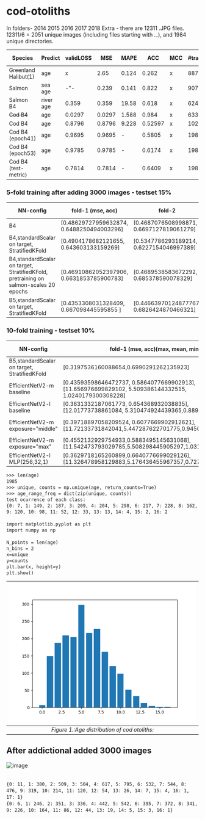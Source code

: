 # cod-otoliths
In folders- 2014  2015  2016  2017  2018  Extra - there are 12311 .JPG files. 12311/6 = 2051 unique images (including files starting with ._), and 1984 unique directories.

| Species              | Predict    |validLOSS| MSE  | MAPE | ACC | MCC |#trained |activ. f | classWeights |
| ---------------------| -----------|--------|------|------|-----|-----|---------|---------|--------------|
| Greenland Halibut(1) | age        | x      |2.65  |0.124 |0.262|x    |8875     | linear  | x | 
| Salmon               | sea age    | -"-    |0.239 |0.141 |0.822|x    |9073     | linear  | x |
| Salmon B4            | river age  |0.359   |0.359 |19.58 |0.618|x    |6246     | linear  | x |
| ~~Cod B4~~                | age        |0.0297  |0.0297|1.588 |0.984|x    |6330     | linear | x |
| Cod B4               | age        |0.8796  |0.8796|9.228 |0.52597|x    |1029     | linear | x |
| Cod B4  (epoch41)    | age        |0.9695  |0.9695|- |0.5805|x    |1984     | linear | x |
| Cod B4  (epoch53)    | age        |0.9785  |0.9785|- |0.6174|x    |1984     | linear | x |
| Cod B4  (test-metric)| age        |0.7814  |0.7814|- |0.6409|x    |1984     | linear | x |

### 5-fold training after adding 3000 images - testset 15%
| NN-config              | fold-1 (mse, acc) | fold-2 | fold-3  | fold-4 | fold-5 | mean MSE | mean ACC  | datset size |  |
| -----------------------| ------------------|--------|---------|--------|--------|----------|-----------|-------------|--|
| B4                     | [0.48629727959632874, 0.6488250494003296]|[0.4687076508998871, 0.6697127819061279]|[0.4820464551448822, 0.6631853580474854] |[0.4878818988800049, 0.6488250494003296]|[0.47346818447113037, 0.6579634547233582] |0.4216341924334377 |0.6971279373368147 |  5150       |  | 
| B4,standardScalar on target, StratifiedKFold| [0.4904178682121655, 0.643603133159269] |[0.5347786293189214, 0.6227154046997389] | [0.4968175576778982, 0.660574412532637] | [0.4573790357033823, 0.6984334203655352] | [0.5134489160772718, 0.6514360313315927] |0.4257378207634962 |0.7010443864229765  |  5150       |  | 
| B4,standardScalar on target, StratifiedKFold, pretraining on salmon-scales 20 epochs |[0.46910862052397906, 0.6631853785900783] | [0.4689538583672292, 0.685378590078329] | [0.5130625894583206, 0.6514360313315927] | [0.4741178483435903, 0.6814621409921671] |[0.47853572666031796, 0.6501305483028721] | 0.43275226756928326 | 0.6892950391644909 |  5150       |  | 
| B5,standardScalar on target, StratifiedKFold | [0.4353308031328409, 0.667098445595855 ] | [0.44663970124877767, 0.6826424870466321] | [0.45198405952545945, 0.677461139896373] | [0.430863676385045, 0.6748704663212435] | [0.44126310267337826, 0.6917098445595855] | 0.40109202928591997 | 0.7072538860103627 |  5150       |  |



### 10-fold training - testset 10%
| NN-config              | fold-1 (mse, acc)(max, mean, min) | fold-2 | fold-3  | fold-4 | fold-5 | fold-6 | fold-7 | fold-8 | fold-9 | fold-10 | mean MSE | mean ACC  | datset size | 
| -----------------------| ------------------|--------|---------|--------|--------|--------|--------|--------|--------|-------- |----------|-----------|-------------|
| B5,standardScalar on target, StratifiedKFold       | [0.3197536160088654,0.6990291262135923]| [0.31845087610760114,0.6893203883495146]| [0.30601433207216255,0.6873786407766991]|[0.31335182256242056,0.683495145631068]|[0.32232335618776714,0.6893203883495146]|[0.31398366708967657,0.7009708737864078]|[0.3147587854708994,0.6970873786407767]|[0.3164655743413814,0.6679611650485436]|[0.30647813064746254,0.6893203883495146]|[0.30178253861722815,0.7242718446601941]|0.27677442836796534|0.7281553398058253|5150|
| EfficientNetV2-m baseline      | [0.43593598646472737, 0.5864077669902913], [11.656976699829102, 5.509386144332515, 1.0240179300308228] | [0.329003091574722, 0.6757281553398058],[11.689010620117188, 5.1254937412669355, 0.9654581546783447] | [0.33623309593114964, 0.6776699029126214], [11.889851570129395, 5.285319744498985, 0.9146838188171387] |[0.3737735574605572, 0.6368932038834951], [12.078588485717773, 5.409902389535626, 0.9477762579917908]|[0.39238114248926304,0.625242718446602],[11.572626113891602,5.190874819500932,0.9491563439369202]|[0.36080863358942594,0.654368932038835],[11.696592330932617,5.305954855854072,0.8887564539909363]|[0.34378273482522753, 0.6601941747572816],[11.557056427001953, 5.2136024237836445, 0.920559823513031]|[0.37456772209432077, 0.6388349514563106],[11.856122016906738,5.3887680463420535,0.9428082704544067]|[0.32232482847267624,0.658252427184466],[11.902791023254395,5.312223237000623,0.913942813873291]|[0.32846365935074273,0.6660194174757281],[12.20690631866455, 5.246973541292172, 0.9430772662162781]|0.33051156280698374|0.6699029126213593|5150|
| EfficientNetV2-l  baseline     | [0.3631332187061773, 0.654368932038835], [12.01773738861084, 5.310474924439365,0.8895091414451599] | [0.35952411192975386, 0.6524271844660194], [11.634198188781738, 5.277551628663702, 0.8856195211410522]|[0.434872708049315,0.6407766990291263],[11.776787757873535,5.303626792176256,0.9191138744354248]|[0.343894515699138,0.6699029126213593],[11.503342628479004,5.10492112439813,0.8544027209281921]|[0.38062042388052225,0.6310679611650486],[11.66337776184082, 5.360615915928072, 0.8762474060058594]|[0.35183026052933125,0.6640776699029126],[11.736310958862305,5.2492036546318275,0.8503969311714172]|[0.3770195560160116,0.6485436893203883],[11.890049934387207,5.2943437687401635,0.9406237006187439]|[0.3549831283558617,0.658252427184466],[11.888720512390137,5.279939203586393,0.9145044088363647]|[0.33879768520217496,0.6563106796116505],[11.994569778442383,5.31596553163621,0.9251725673675537]|[0.3497640113286335,0.658252427184466],[11.943987846374512,5.207454828845645,0.8693790435791016]|0.3482863627148823|0.6757281553398058|5150|
| EfficientNetV2-m exposure="middle" |[0.39718897058209524, 0.6077669902912621],[11.72133731842041,5.447287622701775,0.9450588226318359] |[0.37383119606970494,0.6524271844660194],[11.627776145935059,5.1725509268566245,1.0156219005584717]|[0.35610648247128274,0.6601941747572816],[11.998383522033691,5.361631473985691,0.8636019229888916]|[0.3840084548166239,0.6271844660194175],[11.898012161254883, 5.398851113064775, 0.9133579134941101]|[0.349523375805845,0.654368932038835],[11.257091522216797,5.246484787255815,0.8743095993995667]|[0.33748664972898557,0.6679611650485436],[11.714927673339844,5.247008727707909,0.9867938160896301]|[0.3256831318805641,0.658252427184466],[11.796988487243652,5.233834440384096,0.9097902178764343]|[0.36527177271722916,0.6213592233009708],[11.842670440673828,5.338287988796975,0.9638106226921082]|[0.35276076129821055,0.6640776699029126],[11.92320728302002,5.212955970555833,0.9720532298088074]|[0.3345734053043579,0.6640776699029126],[12.203539848327637,5.287658938620854,0.8788002729415894]|0.3357187723002123|0.6427184466019418|5150|
| EfficientNetV2-m exposure="max"| [0.4552132929754933,0.5883495145631068],[11.542473793029785,5.508298445905297,1.0317736864089966]|[0.36893291988509574,0.6524271844660194],[11.887615203857422,5.27592860066775,0.8879614472389221]|[0.41200427720744315,0.6097087378640776],[12.223085403442383,5.459770287124856,0.8846766352653503]|[],[]|[],[]|[],[]|[],[]|[],[]|[],[]||||
| EfficientNetV2-l MLP(256,32,1)| [0.3629718165260899,0.6640776699029126],[11.326478958129883,5.176436455967357,0.7270090579986572]|[0.3778153902815894,0.654368932038835],[11.756083488464355,5.078827020496998,0.7515597939491272]|[0.40490400097933393,0.6621359223300971],[11.678875923156738,5.0282682075083835,0.6951654553413391]|[0.3422837114291397,0.6601941747572816],[11.539137840270996,5.027335057906734,0.7135916948318481]|[0.3930839488501394,0.654368932038835],[11.62857723236084,5.065871095078663,0.8129523992538452]|[0.36973989926423256, 0.6679611650485436],[11.52272891998291, 5.0117800284357905,0.7823890447616577]|||||||

```
>>> len(age)
1985
>>> unique, counts = np.unique(age, return_counts=True)
>>> age_range_freq = dict(zip(unique, counts))
test ocurrence of each class:
{0: 7, 1: 149, 2: 187, 3: 209, 4: 204, 5: 298, 6: 217, 7: 228, 8: 162, 9: 120, 10: 98, 11: 52, 12: 33, 13: 13, 14: 4, 15: 2, 16: 2

import matplotlib.pyplot as plt
import numpy as np

N_points = len(age)
n_bins = 2
x=unique
y=counts
plt.bar(x, height=y)
plt.show()
```

| ![cod-age_distribution.png](https://github.com/emoen/Deep-learning-for-cod-otoliths/blob/master/img/age_distribution.png) |
|:--:| 
| *Figure 1.:Age distribution of cod otoliths:* |

## After addictional added 3000 images

![image](https://user-images.githubusercontent.com/1202040/140306617-8f266c26-2248-479e-a1a7-f60c6ccdf636.png)



<code>
{0: 11, 1: 380, 2: 509, 3: 504, 4: 617, 5: 795, 6: 532, 7: 544, 8: 476, 9: 319, 10: 214, 11: 120, 12: 54, 13: 26, 14: 7, 15: 4, 16: 1, 17: 1}
{0: 6, 1: 246, 2: 351, 3: 336, 4: 442, 5: 542, 6: 395, 7: 372, 8: 341, 9: 226, 10: 164, 11: 86, 12: 44, 13: 19, 14: 5, 15: 3, 16: 1}
</code>

